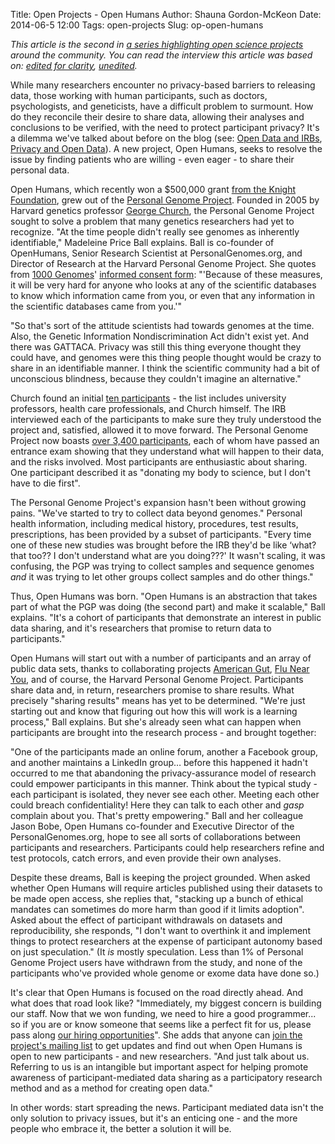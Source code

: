 Title: Open Projects - Open Humans
Author: Shauna Gordon-McKeon
Date: 2014-06-5 12:00
Tags: open-projects
Slug: op-open-humans

_This article is the second in [a series highlighting open science projects](http://osc.centerforopenscience.org/tag/open-projects.html) around the community. You can read the interview this article was based on: [edited for clarity](https://docs.google.com/document/d/1tQuOFme5EQbNkcGBCc1rr7FO9SWEEufPwhhJ59JXBUM/edit), [unedited](https://docs.google.com/document/d/1c2xMBMEr5m8a3wR7Om5mPAUgsz_JBPudlYsnSEbH0lY/edit)._  

While many researchers encounter no privacy-based barriers to releasing data, those working with human participants, such as doctors, psychologists, and geneticists, have a difficult problem to surmount. How do they reconcile their desire to share data, allowing their analyses and conclusions to be verified, with the need to protect participant privacy? It's a dilemma we've talked about before on the blog (see: [Open Data and IRBs](http://osc.centerforopenscience.org/2014/02/05/open-data-and-IRBs/), [Privacy and Open Data](http://osc.centerforopenscience.org/2014/01/29/privacy-and-open-data/)). A new project, Open Humans, seeks to resolve the issue by finding patients who are willing - even eager - to share their personal data.  

Open Humans, which recently won a $500,000 grant [from the Knight Foundation](http://blog.personalgenomes.org/2014/01/14/open-humans-network-wins-knight-news-challenge-health-award/), grew out of the [Personal Genome Project](http://www.personalgenomes.org/). Founded in 2005 by Harvard genetics professor [George Church](http://arep.med.harvard.edu/gmc/), the Personal Genome Project sought to solve a problem that many genetics researchers had yet to recognize. "At the time people didn't really see genomes as inherently identifiable," Madeleine Price Ball explains. Ball is co-founder of OpenHumans, Senior Research Scientist at PersonalGenomes.org, and Director of Research at the Harvard Personal Genome Project.  She quotes from [1000 Genomes](http://www.1000genomes.org/)' [informed consent form](http://www.1000genomes.org/sites/1000genomes.org/files/docs/Informed%20Consent%20Form%20Template.pdf): "'Because of these measures, it will be very hard for anyone who looks at any of the scientific databases to know which information came from you, or even that any information in the scientific databases came from you.'"  

"So that's sort of the attitude scientists had towards genomes at the time. Also, the Genetic Information Nondiscrimination Act didn't exist yet. And there was GATTACA. Privacy was still this thing everyone thought they could have, and genomes were this thing people thought would be crazy to share in an identifiable manner. I think the scientific community had a bit of unconscious blindness, because they couldn't imagine an alternative."  

Church found an initial [ten participants](https://en.wikipedia.org/wiki/Personal_Genome_Project) - the list includes university professors, health care professionals, and Church himself. The IRB interviewed each of the participants to make sure they truly understood the project and, satisfied, allowed it to move forward. The Personal Genome Project now boasts [over 3,400 participants](https://my.pgp-hms.org/users/), each of whom have passed an entrance exam showing that they understand what will happen to their data, and the risks involved. Most participants are enthusiastic about sharing. One participant described it as "donating my body to science, but I don't have to die first".   

The Personal Genome Project's expansion hasn't been without growing pains. "We've started to try to collect data beyond genomes." Personal health information, including medical history, procedures, test results, prescriptions, has been provided by a subset of participants. "Every time one of these new studies was brought before the IRB they'd be like ‘what? that too?? I don't understand what are you doing???' It wasn't scaling, it was confusing, the PGP was trying to collect samples and sequence genomes _and_ it was trying to let other groups collect samples and do other things."  

Thus, Open Humans was born. "Open Humans is an abstraction that takes part of what the PGP was doing (the second part) and make it scalable," Ball explains. "It's a cohort of participants that demonstrate an interest in public data sharing, and it's researchers that promise to return data to participants."  

Open Humans will start out with a number of participants and an array of public data sets, thanks to collaborating projects [American Gut](http://humanfoodproject.com/americangut/), [Flu Near You](https://flunearyou.org/), and of course, the Harvard Personal Genome Project. Participants share data and, in return, researchers promise to share results. What precisely "sharing results" means has yet to be determined. "We're just starting out and know that figuring out how this will work is a learning process," Ball explains. But she's already seen what can happen when participants are brought into the research process - and brought together:  

"One of the participants made an online forum, another a Facebook group, and another maintains a LinkedIn group… before this happened it hadn't occurred to me that abandoning the privacy-assurance model of research could empower participants in this manner. Think about the typical study - each participant is isolated, they never see each other. Meeting each other could breach confidentiality! Here they can talk to each other and *gasp* complain about you. That's pretty empowering." Ball and her colleague Jason Bobe, Open Humans co-founder and Executive Director of the PersonalGenomes.org, hope to see all sorts of collaborations between participants and researchers. Participants could help researchers refine and test protocols, catch errors, and even provide their own analyses.  

Despite these dreams, Ball is keeping the project grounded. When asked whether Open Humans will require articles published using their datasets to be made open access, she replies that, "stacking up a bunch of ethical mandates can sometimes do more harm than good if it limits adoption". Asked about the effect of participant withdrawals on datasets and reproducibility, she responds, "I don't want to overthink it and implement things to protect researchers at the expense of participant autonomy based on just speculation." (It _is_ mostly speculation. Less than 1% of Personal Genome Project users have withdrawn from the study, and none of the participants who've provided whole genome or exome data have done so.)  

It's clear that Open Humans is focused on the road directly ahead. And what does that road look like?  "Immediately, my biggest concern is building our staff. Now that we won funding, we need to hire a good programmer... so if you are or know someone that seems like a perfect fit for us, please pass along [our hiring opportunities](http://openhumans.org/#now_hiring)". She adds that anyone can [join the project's mailing list](http://openhumans.org/) to get updates and find out when Open Humans is open to new participants - and new researchers. "And just talk about us. Referring to us is an intangible but important aspect for helping promote awareness of participant-mediated data sharing as a participatory research method and as a method for creating open data."  

In other words: start spreading the news.  Participant mediated data isn't the only solution to privacy issues, but it's an enticing one - and the more people who embrace it, the better a solution it will be.  







